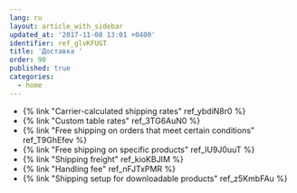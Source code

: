 ```yaml
---
lang: ru
layout: article_with_sidebar
updated_at: '2017-11-08 13:01 +0400'
identifier: ref_glvKFUGT
title: 'Доставка '
order: 90
published: true
categories:
  - home
---
```

*   {% link "Carrier-calculated shipping rates" ref_ybdiN8r0 %}
*   {% link "Custom table rates" ref_3TG6AuN0 %}
*   {% link "Free shipping on orders that meet certain conditions" ref_T9GhEfev %}
*   {% link "Free shipping on specific products" ref_IU9J0uuT %}
*   {% link "Shipping freight" ref_kioKBJIM %}
*   {% link "Handling fee" ref_nFJTxPMR %}
*   {% link "Shipping setup for downloadable products" ref_z5KmbFAu %}
